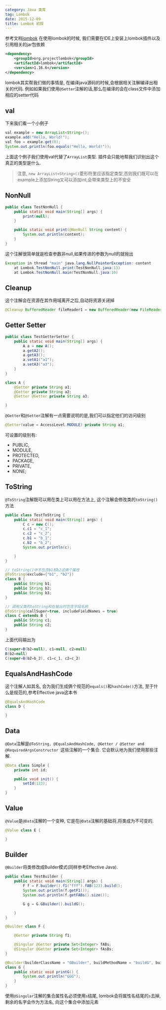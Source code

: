 ```yaml
---
category: Java 类库
tag: Lombok
date: 2015-12-09
title: Lombok 初探
---
```

参考文档[lombok](https://projectlombok.org/features/index.html)
在使用lombok的时候, 我们需要在IDE上安装上lombok插件以及引用相关的jar包依赖
```xml
<dependency>
    <groupId>org.projectlombok</groupId>
    <artifactId>lombok</artifactId>
    <version>1.16.6</version>
</dependency>
```

lombok其实帮我们做的事情是, 在编译java源码的时候,会根据相关注解编译出相关的代码. 例如如果我们使用`@Setter`注解的话,那么在编译的会在class文件中添加相应的setter代码

## val
下来我们看一个小例子
```java
val example = new ArrayList<String>();
example.add("Hello, World!");
val foo = example.get(0);
System.out.println(foo.equals("Hello, World!"));
```
上面这个例子我们使用val代替了`ArrayList`类型. 插件会只能地帮我们识别出这个真正的类型是什么.

> 注意, `new ArrayList<String>()`菱形符里应该指定类型,否则我们既可以在example上添加String又可以添加int,会带来类型上的不安全

## NonNull
```java
public class TestNonNull {
	public static void main(String[] args) {
		print(null);
	}

	public static void print(@NonNull String content) {
		System.out.println(content);
	}
}
```
这个注解很简单就是检查参数非null,如果传进的参数为null的就抛出
```java
Exception in thread "main" java.lang.NullPointerException: content
	at Lombok.TestNonNull.print(TestNonNull.java:13)
	at Lombok.TestNonNull.main(TestNonNull.java:10)
```

## Cleanup
这个注解会在资源在其作用域离开之后,自动将资源关闭掉
```java
@Cleanup BufferedReader fileReader1 = new BufferedReader(new FileReader("D://hazelcast-documentation-3.5.3.pdf"));
```

## Getter Setter
```java
public class TestGetterSetter {
	public static void main(String[] args) {
		A a = new A();
		a.getA2();
		a.getA3();
		a.setA1("a1");
		a.setA3("a3");
	}
}

class A {
	@Setter private String a1;
	@Getter private String a2;
	@Setter @Getter private String a3;

}
```
`@Getter`和`@Setter`注解有一点需要说明的是,我们可以指定他们的访问级别
```java
@Setter(value = AccessLevel.MODULE) private String a1;
```
可设置的级别有:
* PUBLIC,
* MODULE,
* PROTECTED,
* PACKAGE,
* PRIVATE,
* NONE;

## ToString
`@ToString`注解既可以用在类上可以用在方法上, 这个注解会修改类的`toString()`方法

```java
public class TestToString {
	public static void main(String[] args) {
		C c = new C();
		c.c1 = "c_1";
		c.c2 = "c_2";
		c.b1 = "b_1";
		c.b2 = "b_2";
		System.out.println(c);

	}
}

// toString()中不包含b1和b2这俩个属性
@ToString(exclude={"b1", "b2"})
class B {
	public String b1;
	public String b2;
	public String b3;
}

// 调用父类的toString和在输出时包含字段名称
@ToString(callSuper=true, includeFieldNames = true)
class C extends B {
	public String c1;
	public String c2;
}
```
上面代码输出为
```java
C(super=B(b2=null), c1=null, c2=null)
B(b2=null)
C(super=B(b2=b_2), c1=c_1, c2=c_2)
```

## EqualsAndHashCode
这个注解人如其名, 会为我们生成俩个规范的`equals()`和`hashCode()`方法, 至于什么是规范的,参考Effective java这本书
```java
@EqualsAndHashCode
class D {

}
```

## Data
`@Data`注解是`@ToString, @EqualsAndHashCode, @Getter / @Setter and @RequiredArgsConstructor `这些注解的一个集合. 它会默认地为我们使用那些注解.
```java
@Data class Simple {
	private int id;

	public void init() {
		setId(123);
	}
}
```

## Value
`@Value`是`@Data`注解的一个变种, 它是在`@Data`注解的基础将,将类成为不可变的.
```java
@Value class E {

}
```

## Builder
`@Builder`将类修改成Builder模式(同样参考Effective Java).

```java
public class TestBuilder {
	public static void main(String[] args) {
		F f = F.builder().f1("fff").fAB(123).build();
		System.out.println(f.getF1());
		System.out.println(f.getFABs().size());

		G g = G.GBuilder().buildG();

	}
}

@Builder class F {

	@Getter private String f1;

	@Singular @Getter private Set<Integer> fABs;
	@Singular @Getter private Set<Integer> fAsBs;
}

@Builder(builderClassName = "GBuilder", buildMethodName = "buildG", builderMethodName = "GBuilder")
class G {
	public static void printG() {
		System.out.println("GGG");
	}
}
```
使用`@Singular`注解的集合属性名必须使用`s`结尾, lombok会将属性名结尾的`s`去掉,剩余的名字会作为方法名, 向这个集合中添加元素
